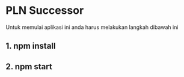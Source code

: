 # PLN Successor

Untuk memulai aplikasi ini anda harus melakukan langkah dibawah ini

## 1. npm install
## 2. npm start
